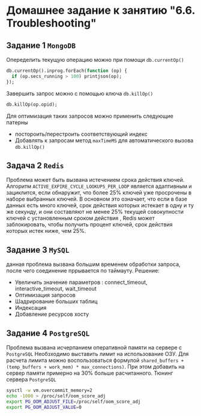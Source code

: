 # Домашнее задание к занятию "6.6. Troubleshooting"
## Задание 1 `MongoDB`
Опеределить текущую операцию можно при помощи `db.currentOp()`
```SQL
db.currentOp().inprog.forEach(function (op) {
  if (op.secs_running > 100) printjson(op);
});
```
Завершить запрос можно с помощью ключа `db.killOp()`
```SQL
db.killOp(op.opid);
```
Для оптимизация таких запросов можно применить следующие патерны
 - постороить/перестроить соответствующий индекс
 - Добавлять к запросам метод `maxTimeMS` для автоматического вызова `db.killOp()`
 ## Задача 2 `Redis`
Проблема может быть вызвана истечением срока действия ключей.  
Алгоритм `ACTIVE_EXPIRE_CYCLE_LOOKUPS_PER_LOOP` является адаптивным и зациклится, если обнаружит, что более 25% ключей уже просрочены в наборе выбранных ключей.
В основном это означает, что если в базе данных есть много ключей, срок действия которых истекает в одну и ту же секунду, и они составляют не менее 25% текущей совокупности ключей с установленным сроком действия , Redis может заблокировать, чтобы получить процент ключей, срок действия которых истек ниже, чем 25%.

  ## Задание 3 `MySQL`
  данная проблема вызвана большим временем обработки запроса, после чего соединение пррывается по таймауту. Решение:
  - Увеличить значение параметров : connect_timeout, interactive_timeout, wait_timeout
  - Оптимизация запросов
  - Шадрирование больших таблиц
  - Индексация
  - Добавление ресурсов хосту
  ## Задание 4 `PostgreSQL`
  Проблема вызвана исчерпанием оперативной памяти на сервере с `PostgreSQL`
  Необзходимо выставить лимит на использование ОЗУ. Для расчета лимита можно воспользоваться формулой `shared_buffers + (temp_buffers + work_mem) * max_connections)`. При этом добавить на сервер памяти примерно на 30% больше расчитанного.
 Тюнинг сервера `PostgreSQL`
```bash
sysctl -w vm.overcommit_memory=2
echo -1000 > /proc/self/oom_score_adj
export PG_OOM_ADJUST_FILE=/proc/self/oom_score_adj
export PG_OOM_ADJUST_VALUE=0
```
